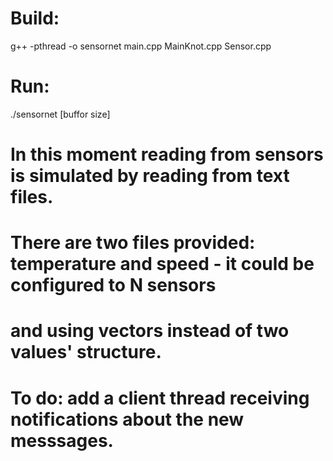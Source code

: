 
# Build:

g++ -pthread -o sensornet main.cpp MainKnot.cpp Sensor.cpp

# Run:

./sensornet [buffor size]


# In this moment reading from sensors is simulated by reading from text files.
# There are two files provided: temperature and speed - it could be configured to N sensors 
# and using vectors instead of two values' structure.

# To do: add a client thread receiving notifications about the new messsages.
